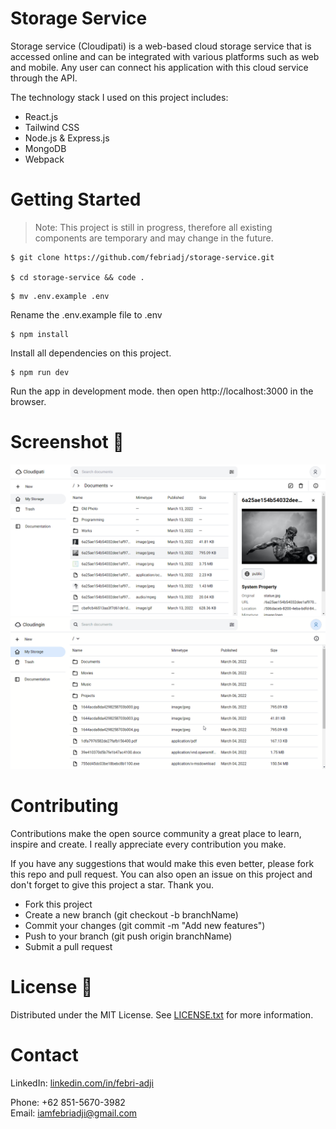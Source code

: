 # Storage Service
Storage service (Cloudipati) is a web-based cloud storage service that is accessed online and can be integrated with various platforms such as web and mobile. Any user can connect his application with this cloud service through the API.

The technology stack I used on this project includes:
  - React.js
  - Tailwind CSS
  - Node.js & Express.js
  - MongoDB
  - Webpack

# Getting Started
> Note: This project is still in progress, therefore all existing components are temporary and may change in the future.

~~~
$ git clone https://github.com/febriadj/storage-service.git

$ cd storage-service && code .
~~~
~~~
$ mv .env.example .env
~~~
Rename the .env.example file to .env

~~~
$ npm install
~~~
Install all dependencies on this project.

~~~
$ npm run dev
~~~
Run the app in development mode. then open http://localhost:3000 in the browser.

# Screenshot 📸
![img](./documents/images/app.png)
![gif](./documents/images/app.gif)

# Contributing
Contributions make the open source community a great place to learn, inspire and create. I really appreciate every contribution you make.

If you have any suggestions that would make this even better, please fork this repo and pull request. You can also open an issue on this project and don't forget to give this project a star. Thank you.

- Fork this project
- Create a new branch (git checkout -b branchName)
- Commit your changes (git commit -m "Add new features")
- Push to your branch (git push origin branchName)
- Submit a pull request

# License 📄
Distributed under the MIT License. See [LICENSE.txt](https://github.com/febriadj/storage-service/blob/master/LICENSE) for more information.

# Contact
LinkedIn: [linkedin.com/in/febri-adji](https://linkedin.com/in/febri-adji)

Phone: +62 851-5670-3982\
Email: <iamfebriadji@gmail.com>
